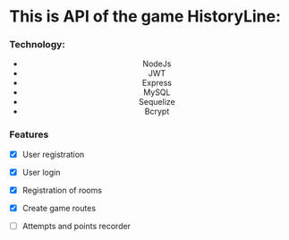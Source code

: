 # This is API of the game HistoryLine:

<h3>Technology: </h3>
<ul align="center">
 <li href="#roadmap">NodeJs</li> 
 <li href="#tecnologias">JWT</li> 
 <li href="#contribuicao">Express</li> 
 <li href="#tecnologias">MySQL</li>
 <li href="#tecnologias">Sequelize</li>
 <li href="#tecnologias">Bcrypt</li>
</ul>

### Features

- [x] User registration
- [x] User login
- [x] Registration of rooms
- [x] Create game routes
- [ ] Attempts and points recorder

